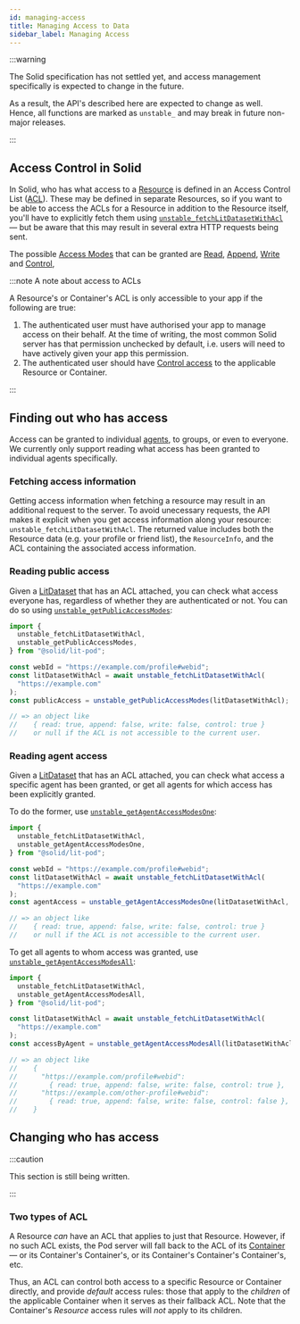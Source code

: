 ```yaml
---
id: managing-access
title: Managing Access to Data
sidebar_label: Managing Access
---
```


:::warning

The Solid specification has not settled yet, and access management specifically is expected to
change in the future.

As a result, the API's described here are expected to change as well.
Hence, all functions are marked as `unstable_` and may break in future non-major releases.

:::

## Access Control in Solid

In Solid, who has what access to a [Resource](../glossary#resource) is defined in an Access Control
List ([ACL](../glossary#acl)). These may be defined in separate Resources, so if you want to be able
to access the ACLs for a Resource in addition to the Resource itself, you'll have to explicitly
fetch them using
[`unstable_fetchLitDatasetWithAcl`](../api/modules/_litdataset_#unstable_fetchlitdatasetwithacl) —
but be aware that this may result in several extra HTTP requests being sent.

The possible [Access Modes](../glossary#access-modes) that can be granted are
[Read](../glossary#read-access), [Append](../glossary#append-access),
[Write](../glossary#write-access) and [Control](../glossary#control-access),

:::note A note about access to ACLs

A Resource's or Container's ACL is only accessible to your app if the following are true:

1. The authenticated user must have authorised your app to manage access on their behalf. At the
   time of writing, the most common Solid server has that permission unchecked by default, i.e.
   users will need to have actively given your app this permission.
2. The authenticated user should have [Control access](../glossary#control-access) to the
   applicable Resource or Container.

:::

## Finding out who has access

Access can be granted to individual [agents](../glossary#agent), to groups, or even to everyone.
We currently only support reading what access has been granted to individual agents specifically.

### Fetching access information

Getting access information when fetching a resource may result in an additional request to the server. To avoid
unecessary requests, the API makes it explicit when you get access information along your resource: `unstable_fetchLitDatasetWithAcl`. The returned value includes both the Resource data (e.g. your profile or friend list), the `ResourceInfo`,
and the ACL containing the associated access information.

### Reading public access

Given a [LitDataset](../glossary#litdataset) that has an ACL attached, you can check what access
everyone has, regardless of whether they are authenticated or not. You can do so using
[`unstable_getPublicAccessModes`](../api/modules/_acl_agentclass_#unstable_getpublicaccessmodes):

```typescript
import {
  unstable_fetchLitDatasetWithAcl,
  unstable_getPublicAccessModes,
} from "@solid/lit-pod";

const webId = "https://example.com/profile#webid";
const litDatasetWithAcl = await unstable_fetchLitDatasetWithAcl(
  "https://example.com"
);
const publicAccess = unstable_getPublicAccessModes(litDatasetWithAcl);

// => an object like
//    { read: true, append: false, write: false, control: true }
//    or null if the ACL is not accessible to the current user.
```

### Reading agent access

Given a [LitDataset](../glossary#litdataset) that has an ACL attached, you can check what access a
specific agent has been granted, or get all agents for which access has been explicitly granted.

To do the former, use
[`unstable_getAgentAccessModesOne`](../api/modules/_acl_agent_#unstable_getagentaccessmodesone):

```typescript
import {
  unstable_fetchLitDatasetWithAcl,
  unstable_getAgentAccessModesOne,
} from "@solid/lit-pod";

const webId = "https://example.com/profile#webid";
const litDatasetWithAcl = await unstable_fetchLitDatasetWithAcl(
  "https://example.com"
);
const agentAccess = unstable_getAgentAccessModesOne(litDatasetWithAcl, webId);

// => an object like
//    { read: true, append: false, write: false, control: true }
//    or null if the ACL is not accessible to the current user.
```

To get all agents to whom access was granted, use
[`unstable_getAgentAccessModesAll`](../api/modules/_acl_agent_#unstable_getagentaccessmodesall):

```typescript
import {
  unstable_fetchLitDatasetWithAcl,
  unstable_getAgentAccessModesAll,
} from "@solid/lit-pod";

const litDatasetWithAcl = await unstable_fetchLitDatasetWithAcl(
  "https://example.com"
);
const accessByAgent = unstable_getAgentAccessModesAll(litDatasetWithAcl);

// => an object like
//    {
//      "https://example.com/profile#webid":
//        { read: true, append: false, write: false, control: true },
//      "https://example.com/other-profile#webid":
//        { read: true, append: false, write: false, control: false },
//    }
```

## Changing who has access

:::caution

This section is still being written.

:::

### Two types of ACL

A Resource _can_ have an ACL that applies to just that Resource. However, if no such ACL exists, the
Pod server will fall back to the ACL of its [Container](../glossary#container) — or its Container's
Container's, or its Container's Container's Container's, etc.

Thus, an ACL can control both access to a specific Resource or Container directly, and provide
_default_ access rules: those that apply to the _children_ of the applicable Container when it
serves as their fallback ACL. Note that the Container's _Resource_ access rules will _not_ apply to
its children.

